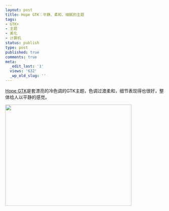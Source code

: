 ```yaml
---
layout: post
title: Hope GTK：平静、柔和、细腻的主题
tags:
- GTK+
- 主题
- 美化
- 计算机
status: publish
type: post
published: true
comments: true
meta:
  _edit_last: '1'
  views: '632'
  _wp_old_slug: ''
---
```

<a href="http://0rax0.deviantart.com/art/Hope-GTK-187658025">Hope GTK</a>是套漂亮的冷色调的GTK主题，色调过渡柔和，细节表现得也很好，整体给人以平静的感觉。

<a href="http://picasaweb.google.com/lh/photo/4_sO8LFMCRO5xLKi6v9wQA?feat=embedwebsite"><img src="http://lh4.ggpht.com/_ceUJ_lBTHzc/TPpOe4PGEjI/AAAAAAAABgc/Lhir6fzkDWE/s400/hope_gtk_by_0rax0-d33q5ux.jpg" height="320" width="400" /></a>
